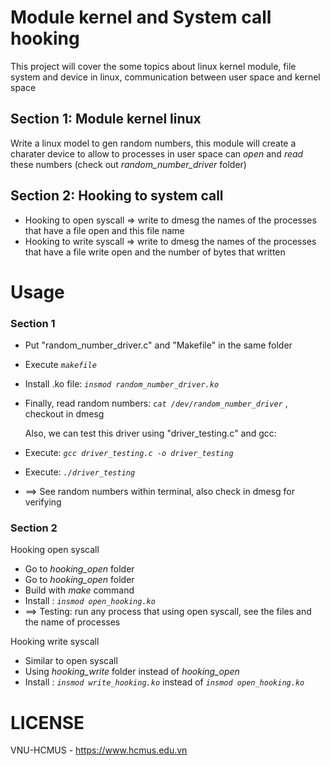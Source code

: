 # Module kernel and System call hooking
This project will cover the some topics about linux kernel module, file system and device in linux, communication between user space and kernel space

## Section 1: Module kernel linux 
Write a linux model to gen random numbers, this module will create a charater device to allow to processes in user space can <em> open </em> and <em> read </em> these numbers (check out <em> random_number_driver </em> folder)

## Section 2: Hooking to system call
 - Hooking to open syscall => write to dmesg the names of the processes that have a file open and this file name
 - Hooking to write syscall  => write to dmesg the names of the processes that have a file write open and the number of bytes that written

# Usage
### Section 1

- Put "random_number_driver.c" and "Makefile" in the same folder
- Execute  <em> ``makefile`` </em>
- Install .ko file: <em>``insmod random_number_driver.ko``</em>
- Finally, read random numbers: <em> ``cat /dev/random_number_driver`` </em>, checkout in dmesg 

    Also, we can test this driver using "driver_testing.c" and gcc:
 - Execute: <em>``gcc driver_testing.c -o driver_testing ``</em>
 - Execute: <em>``./driver_testing``</em>
 - ==> See random numbers within terminal, also check in dmesg for verifying

### Section 2
Hooking open syscall
 - Go to <em> hooking_open </em> folder
 - Go to <em> hooking_open </em> folder
 - Build with <em> make </em> command 
 - Install : <em>``insmod open_hooking.ko``</em>
 - ==> Testing: run any process that using open syscall, see the files and the name of processes

 Hooking write syscall
 - Similar to open syscall 
 - Using <em> hooking_write </em> folder instead of  <em> hooking_open </em>
 - Install : <em>``insmod write_hooking.ko``</em> instead of <em>``insmod open_hooking.ko``</em>

# LICENSE
VNU-HCMUS - https://www.hcmus.edu.vn
